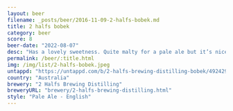 ```yaml
---
layout: beer
filename: _posts/beer/2016-11-09-2-halfs-bobek.md
title: 2 halfs bobek
category: beer
score: 8
beer-date: "2022-08-07"
desc: "Has a lovely sweetness. Quite malty for a pale ale but it’s nice to have something different"
permalink: /beer/:title.html
img: /img/list/2-halfs-bobek.jpeg
untappd: "https://untappd.com/b/2-halfs-brewing-distilling-bobek/4924299"
country: "Australia"
brewery: "2 Halfs Brewing Distilling"
breweryURL: "brewery/2-halfs-brewing-distilling.html"
style: "Pale Ale - English"
---
```

